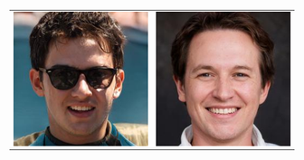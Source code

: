|   |   |
|---|---|
| <img src="https://github.com/human-centered-ai-lab/PERSONAS/blob/main/Resources/Faces/AllFacesLowRes/09760.jpg" width="250" title="hover text"> | <img src="https://github.com/human-centered-ai-lab/PERSONAS/blob/main/Resources/Faces/AllFacesLowRes/09767.jpg" width="250" title="hover text"> | <img src="https://github.com/human-centered-ai-lab/PERSONAS/blob/main/Resources/Faces/AllFacesLowRes/09776.jpg" width="250" title="hover text"> |
